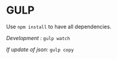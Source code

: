 # GULP

Use `npm install` to have all dependencies.

_Development :_ `gulp watch`

_If update of json:_ `gulp copy`